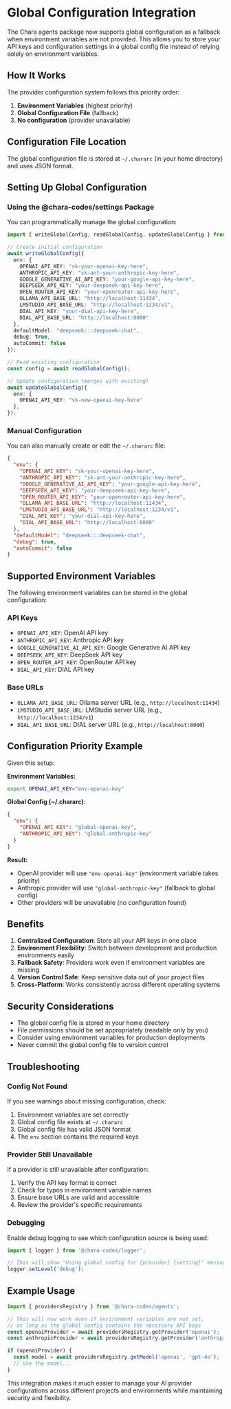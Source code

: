 # Global Configuration Integration

The Chara agents package now supports global configuration as a fallback when environment variables are not provided. This allows you to store your API keys and configuration settings in a global config file instead of relying solely on environment variables.

## How It Works

The provider configuration system follows this priority order:

1. **Environment Variables** (highest priority)
2. **Global Configuration File** (fallback)
3. **No configuration** (provider unavailable)

## Configuration File Location

The global configuration file is stored at `~/.chararc` (in your home directory) and uses JSON format.

## Setting Up Global Configuration

### Using the @chara-codes/settings Package

You can programmatically manage the global configuration:

```typescript
import { writeGlobalConfig, readGlobalConfig, updateGlobalConfig } from '@chara-codes/settings';

// Create initial configuration
await writeGlobalConfig({
  env: {
    OPENAI_API_KEY: "sk-your-openai-key-here",
    ANTHROPIC_API_KEY: "sk-ant-your-anthropic-key-here",
    GOOGLE_GENERATIVE_AI_API_KEY: "your-google-api-key-here",
    DEEPSEEK_API_KEY: "your-deepseek-api-key-here",
    OPEN_ROUTER_API_KEY: "your-openrouter-api-key-here",
    OLLAMA_API_BASE_URL: "http://localhost:11434",
    LMSTUDIO_API_BASE_URL: "http://localhost:1234/v1",
    DIAL_API_KEY: "your-dial-api-key-here",
    DIAL_API_BASE_URL: "http://localhost:8080"
  },
  defaultModel: "deepseek:::deepseek-chat",
  debug: true,
  autoCommit: false
});

// Read existing configuration
const config = await readGlobalConfig();

// Update configuration (merges with existing)
await updateGlobalConfig({
  env: {
    OPENAI_API_KEY: "sk-new-openai-key-here"
  },
});
```

### Manual Configuration

You can also manually create or edit the `~/.chararc` file:

```json
{
  "env": {
    "OPENAI_API_KEY": "sk-your-openai-key-here",
    "ANTHROPIC_API_KEY": "sk-ant-your-anthropic-key-here",
    "GOOGLE_GENERATIVE_AI_API_KEY": "your-google-api-key-here",
    "DEEPSEEK_API_KEY": "your-deepseek-api-key-here",
    "OPEN_ROUTER_API_KEY": "your-openrouter-api-key-here",
    "OLLAMA_API_BASE_URL": "http://localhost:11434",
    "LMSTUDIO_API_BASE_URL": "http://localhost:1234/v1",
    "DIAL_API_KEY": "your-dial-api-key-here",
    "DIAL_API_BASE_URL": "http://localhost:8080"
  },
  "defaultModel": "deepseek:::deepseek-chat",
  "debug": true,
  "autoCommit": false
}
```

## Supported Environment Variables

The following environment variables can be stored in the global configuration:

### API Keys
- `OPENAI_API_KEY`: OpenAI API key
- `ANTHROPIC_API_KEY`: Anthropic API key
- `GOOGLE_GENERATIVE_AI_API_KEY`: Google Generative AI API key
- `DEEPSEEK_API_KEY`: DeepSeek API key
- `OPEN_ROUTER_API_KEY`: OpenRouter API key
- `DIAL_API_KEY`: DIAL API key

### Base URLs
- `OLLAMA_API_BASE_URL`: Ollama server URL (e.g., `http://localhost:11434`)
- `LMSTUDIO_API_BASE_URL`: LMStudio server URL (e.g., `http://localhost:1234/v1`)
- `DIAL_API_BASE_URL`: DIAL server URL (e.g., `http://localhost:8080`)

## Configuration Priority Example

Given this setup:

**Environment Variables:**
```bash
export OPENAI_API_KEY="env-openai-key"
```

**Global Config (~/.chararc):**
```json
{
  "env": {
    "OPENAI_API_KEY": "global-openai-key",
    "ANTHROPIC_API_KEY": "global-anthropic-key"
  }
}
```

**Result:**
- OpenAI provider will use `"env-openai-key"` (environment variable takes priority)
- Anthropic provider will use `"global-anthropic-key"` (fallback to global config)
- Other providers will be unavailable (no configuration found)

## Benefits

1. **Centralized Configuration**: Store all your API keys in one place
2. **Environment Flexibility**: Switch between development and production environments easily
3. **Fallback Safety**: Providers work even if environment variables are missing
4. **Version Control Safe**: Keep sensitive data out of your project files
5. **Cross-Platform**: Works consistently across different operating systems

## Security Considerations

- The global config file is stored in your home directory
- File permissions should be set appropriately (readable only by you)
- Consider using environment variables for production deployments
- Never commit the global config file to version control

## Troubleshooting

### Config Not Found
If you see warnings about missing configuration, check:
1. Environment variables are set correctly
2. Global config file exists at `~/.chararc`
3. Global config file has valid JSON format
4. The `env` section contains the required keys

### Provider Still Unavailable
If a provider is still unavailable after configuration:
1. Verify the API key format is correct
2. Check for typos in environment variable names
3. Ensure base URLs are valid and accessible
4. Review the provider's specific requirements

### Debugging
Enable debug logging to see which configuration source is being used:

```typescript
import { logger } from '@chara-codes/logger';

// This will show "Using global config for {provider} {setting}" messages
logger.setLevel('debug');
```

## Example Usage

```typescript
import { providersRegistry } from '@chara-codes/agents';

// This will now work even if environment variables are not set,
// as long as the global config contains the necessary API keys
const openaiProvider = await providersRegistry.getProvider('openai');
const anthropicProvider = await providersRegistry.getProvider('anthropic');

if (openaiProvider) {
  const model = await providersRegistry.getModel('openai', 'gpt-4o');
  // Use the model...
}
```

This integration makes it much easier to manage your AI provider configurations across different projects and environments while maintaining security and flexibility.
